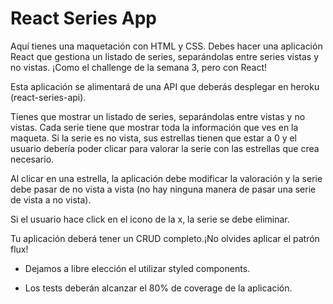 # React Series App

Aquí tienes una maquetación con HTML y CSS. Debes hacer una aplicación React que gestiona un listado de series, separándolas entre series vistas y no vistas. ¡Como el challenge de la semana 3, pero con React!

Esta aplicación se alimentará de una API que deberás desplegar en heroku (react-series-api).

Tienes que mostrar un listado de series, separándolas entre vistas y no vistas. Cada serie tiene que mostrar toda la información que ves en la maqueta. Si la serie es no vista, sus estrellas tienen que estar a 0 y el usuario debería poder clicar para valorar la serie con las estrellas que crea necesario.

Al clicar en una estrella, la aplicación debe modificar la valoración y la serie debe pasar de no vista a vista (no hay ninguna manera de pasar una serie de vista a no vista).

Si el usuario hace click en el icono de la x, la serie se debe eliminar.

Tu aplicación deberá tener un CRUD completo.¡No olvides aplicar el patrón flux!

- Dejamos a libre elección el utilizar styled components.

- Los tests deberán alcanzar el 80% de coverage de la aplicación.
